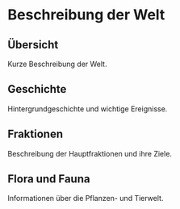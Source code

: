 # Beschreibung der Welt

## Übersicht
Kurze Beschreibung der Welt.

## Geschichte
Hintergrundgeschichte und wichtige Ereignisse.

## Fraktionen
Beschreibung der Hauptfraktionen und ihre Ziele.

## Flora und Fauna
Informationen über die Pflanzen- und Tierwelt.

